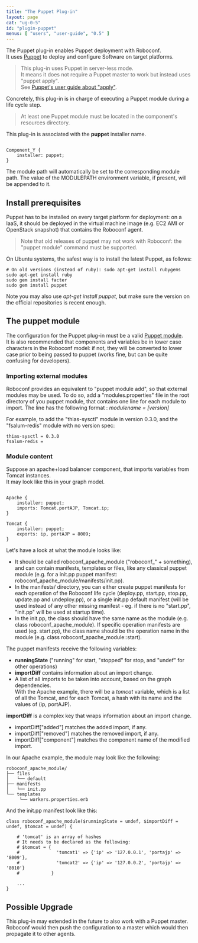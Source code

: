 ```yaml
---
title: "The Puppet Plug-in"
layout: page
cat: "ug-0-5"
id: "plugin-puppet"
menus: [ "users", "user-guide", "0.5" ]
---
```


The Puppet plug-in enables Puppet deployment with Roboconf.  
It uses [Puppet](http://www.puppetlabs.com) to deploy and configure Software on target platforms.

> This plug-in uses Puppet in server-less mode.  
> It means it does not require a Puppet master to work but instead uses "puppet apply".  
> See [Puppet's user guide about "apply"](https://docs.puppet.com/puppet/latest/reference/man/apply.html).

Concretely, this plug-in is in charge of executing a Puppet module during a life cycle step.

> At least one Puppet module must be located in the component's resources directory.

This plug-in is associated with the **puppet** installer name.

<pre><code class="language-roboconf">
Component_Y {
	installer: puppet;
}
</code></pre>

The module path will automatically be set to the corresponding module path. The value of the MODULEPATH environment 
variable, if present, will be appended to it.

## Install prerequisites

Puppet has to be installed on every target platform for deployment: on a IaaS, it should be deployed in the
virtual machine image (e.g. EC2 AMI or OpenStack snapshot) that contains the Roboconf agent.

> Note that old releases of puppet may not work with Roboconf: the "puppet module" command must be supported.

On Ubuntu systems, the safest way is to install the latest Puppet, as follows:

```properties
# On old versions (instead of ruby): sudo apt-get install rubygems
sudo apt-get install ruby
sudo gem install facter
sudo gem install puppet
```

Note you may also use *apt-get install puppet*, but make sure the version on the official repositories is
recent enough.


## The puppet module

The configuration for the Puppet plug-in must be a valid [Puppet module](http://docs.puppetlabs.com/learning/modules1.html).  
It is also recommended that components and variables be in lower case characters in the Roboconf model: if not, they will be converted 
to lower case prior to being passed to puppet (works fine, but can be quite confusing for developers).

### Importing external modules

Roboconf provides an equivalent to "puppet module add", so that external modules may be used.
To do so, add a "modules.properties" file in the root directory of you puppet module, that contains one line for each module to import.
The line has the following format : <i>modulename = [version]</i>

For example, to add the "thias-sysctl" module in version 0.3.0, and the "fsalum-redis" module with no version spec:

```properties
thias-sysctl = 0.3.0
fsalum-redis =
```

### Module content

Suppose an apache+load balancer component, that imports variables from Tomcat instances.  
It may look like this in your graph model.

<pre><code class="language-roboconf">
Apache {
	installer: puppet;
	imports: Tomcat.portAJP, Tomcat.ip;
}

Tomcat {
	installer: puppet;
	exports: ip, portAJP = 8009;
}
</code></pre>

Let's have a look at what the module looks like:

* It should be called roboconf\_apache\_module ("roboconf\_" + something), and can contain manifests, templates or files, like any classical puppet module (e.g. for a init.pp puppet manifest: roboconf_apache_module/manifests/init.pp).
* In the manifests/ directory, you can either create puppet manifests for each operation of the Roboconf life cycle (deploy.pp, start.pp, stop.pp, update.pp and undeploy.pp), or a single init.pp default manifest (will be used instead of any other missing manifest - eg. if there is no "start.pp", "init.pp" will be used at startup time).
* In the init.pp, the class should have the same name as the module (e.g. class roboconf_apache_module). If specific operation manifests are used (eg. start.pp), the class name should be the operation name in the module (e.g. class roboconf_apache_module::start).

The puppet manifests receive the following variables:

* **runningState** ("running" for start, "stopped" for stop, and "undef" for other operations)
* **importDiff** contains information about an import change.
* A list of all imports to be taken into account, based on the graph dependencies.  
With the Apache example, there will be a *tomcat* variable, which is a list of all the Tomcat, and for each Tomcat,
a hash with its name and the values of (ip, portAJP).

**importDiff** is a complex key that wraps information about an import change.

* importDiff["added"] matches the added import, if any.
* importDiff["removed"] matches the removed import, if any.
* importDiff["component"] matches the component name of the modified import.

In our Apache example, the module may look like the following:

	roboconf_apache_module/
	├── files
	│   └── default
	├── manifests
	│   └── init.pp
	└── templates
    	 └── workers.properties.erb

And the init.pp manifest look like this:

```puppet
class roboconf_apache_module($runningState = undef, $importDiff = undef, $tomcat = undef) {

	# 'tomcat' is an array of hashes
	# It needs to be declared as the following:
	# $tomcat = {
	#              'tomcat1' => {'ip' => '127.0.0.1', 'portajp' => '8009'},
	#              'tomcat2' => {'ip' => '127.0.0.2', 'portajp' => '8010'}
	#            }

	...
}
```

## Possible Upgrade

This plug-in may extended in the future to also work with a Puppet master.  
Roboconf would then push the configuration to a master which would then propagate it to other agents.
